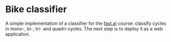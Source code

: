 # Bike classifier
A simple implementation of a classifier for the [fast.ai](https://www.fast.ai/) course: classify cycles in mono-, bi-, tri- and quadri-cycles. The next step is to deploy it as a web application.